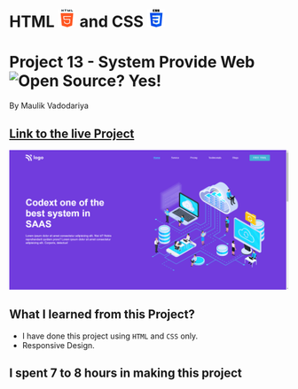 # HTML ![](./readme-images/html-5-img.png) and CSS ![](./readme-images/css-3-img.png)

# Project 13 - System Provide Web ![Open Source? Yes!](https://badgen.net/badge/Open%20Source%20%3F/Yes%21/blue?icon=github)

By Maulik Vadodariya

## [Link to the live Project](https://system-provide-web.netlify.app/)

![Completed Website](./readme-images/ScreenShot-20221118194453.png)

## What I learned from this Project?

- I have done this project using `HTML` and `CSS` only.
- Responsive Design.

## I spent 7 to 8 hours in making this project

